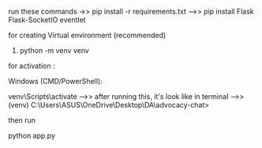 run these commands ->>   pip install -r requirements.txt  -->> pip install Flask Flask-SocketIO eventlet

for creating Virtual environment (recommended)

1.  python -m venv venv


for activation :

Windows (CMD/PowerShell):

venv\Scripts\activate  -->> after running this, it's look like in terminal -->> (venv) C:\Users\ASUS\OneDrive\Desktop\DA\advocacy-chat>



then run 

python app.py

